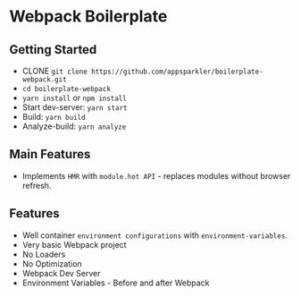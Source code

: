 # Webpack Boilerplate

## Getting Started
- CLONE `git clone https://github.com/appsparkler/boilerplate-webpack.git`
- `cd boilerplate-webpack`
- `yarn install` or `npm install`
- Start dev-server: `yarn start`
- Build: `yarn build`
- Analyze-build: `yarn analyze`

## Main Features
- Implements `HMR` with `module.hot API` - replaces modules without browser refresh.

## Features
- Well container `environment configurations` with `environment-variables`.
- Very basic Webpack project
- No Loaders
- No Optimization
- Webpack Dev Server
- Environment Variables - Before and after Webpack
